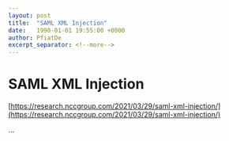 ```yaml
---
layout: post
title:  "SAML XML Injection"
date:   1990-01-01 19:55:00 +0000
author: PfiatDe
excerpt_separator: <!--more-->
---
```


# SAML XML Injection
[https://research.nccgroup.com/2021/03/29/saml-xml-injection/](https://research.nccgroup.com/2021/03/29/saml-xml-injection/)

...
<!--more-->
